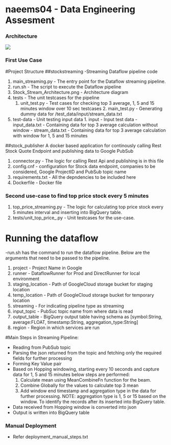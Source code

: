 # naeems04 - Data Engineering Assesment

### Architecture
![](stockstreaming/Stock_Stream_Architecture.png)


### First Use Case
#Project Structure
##stockstreaming
-Streaming Dataflow pipeline code
1. main_streaming.py	 				- The entry point for the Dataflow streaming pipeline.
2. run.sh 							- The script to execute the Dataflow pipeline
3. Stock_Stream_Architecture.png		- Architecture diagram
4. tests								- The unit testcases for the pipeline
	1. unit_test.py					- Test cases for checking top 3 average, 1, 5 and 15 minutes window over 10 sec testcases
		2. main_test.py					- Generating dummy data for /test_data/input/stream_data.txt
5. test-data							- Unit testing input data
		1. input						- Input test data 
		   - input_data.txt 			- Containing data for top 3 average calculation without window
		   - stream_data.txt			- Containing data for top 3 average calculation with window for 1, 5 and 15 minutes
		   
##stock_publisher
A docker based application for continously calling Rest Stock Quote Endpoint and publishing data to Google PubSub
1. connector.py 						- The logic for calling Rest Api and publishing is in this file
2. config.cnf 						- configuration for Stock data endpoint, companies to be considered, Google ProjectID and PubSub topic name
3. requirements.txt					- All the depndencies to be included here
4. Dockerfile						- Docker file


### Second use-case to find top price stock every 5 minutes
1. top_price_streaming.py 			- The logic for calculating top price stock every 5 minutes interval and inserting into BigQuery table.
2. tests/unit_top_price_.py			- Unit testcases for the use-case.
	
					
# Running the dataflow
-run.sh has the command to run the dataflow pipeline.
Below are the arguments that need to be passed to the pipeline.
1. project - Project Name in Google
2. runner  - DataflowRunner for Prod and DirectRunner for local environment
3. staging_location - Path of GoogleCloud storage bucket for staging location
4. temp_location - Path of GoogleCloud storage bucket for temporary location
5. streaming	 -  For indicating pipeline type as streaming
6. input_topic   - PubSuc topic name from where data is read
7. output_table  - BigQuery output table having schema as [symbol:String, average:FLOAT, timestamp:String, aggregation_type:String]
8. region        - Region in which services are run
	
	
#Main Steps in Streaming Pipeline:
- Reading from PubSub topic
- Parsing the json returned from the topic and fetching only the required fields for further processing
- Forming Key Value pair
- Based on Hopping windowing, starting every 10 seconds and capture data for 1, 5 and 15 minutes below steps are performed:
	1. Calculate mean using MeanCombineFn function for the beam.
	2. Combine Globally for the values to calculate top 3 mean
	3. Add window end timestamp and aggregation type in the data for further processing.
	NOTE: aggregation type is 1, 5 or 15 based on the window. To identify the records after its inserted into BigQuery table.
- Data received from Hopping window is converted into json
- Output is written into BigQuery table

### Manual Deployment
- Refer deployment_manual_steps.txt


